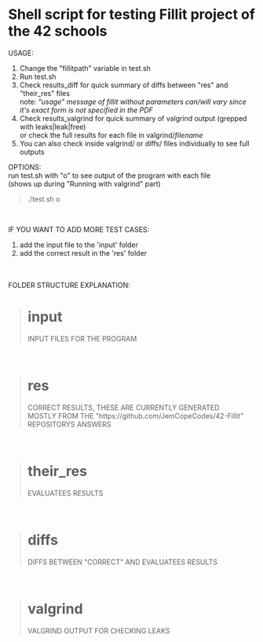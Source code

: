 <h1> Shell script for testing Fillit project of the 42 schools </h1>

USAGE:
1. Change the "fillitpath" variable in test.sh
2. Run test.sh
3. Check results_diff for quick summary of diffs between "res" and "their_res" files
	<br>note: *"usage" message of fillit without parameters can/will vary since it's exact form is not specified in the PDF*
4. Check results_valgrind for quick summary of valgrind output (grepped with leaks\|leak\|free)
	<br>or check the full results for each file in valgrind/*filename*
5. You can also check inside valgrind/ or diffs/ files individually to see full outputs

OPTIONS:<br>
run test.sh with "o" to see output of the program with each file<br>
(shows up during "Running with valgrind" part) <br>
>./test.sh o
<br>

IF YOU WANT TO ADD MORE TEST CASES:
1. add the input file to the	 'input' folder
2. add the correct result in the 'res'	 folder

<br>
<br>
FOLDER STRUCTURE EXPLANATION:<br>

><h1>input</h1>
>INPUT FILES FOR THE PROGRAM
<br>

><h1>res</h1>
>CORRECT RESULTS, THESE ARE CURRENTLY GENERATED <br> MOSTLY FROM THE "https://github.com/JemCopeCodes/42-Fillit" REPOSITORYS ANSWERS
<br>

><h1>their_res</h1>
>EVALUATEES RESULTS
<br>

><h1>diffs</h1>
>DIFFS BETWEEN "CORRECT" AND EVALUATEES RESULTS
<br>

><h1>valgrind</h1>
>VALGRIND OUTPUT FOR CHECKING LEAKS
<br>
